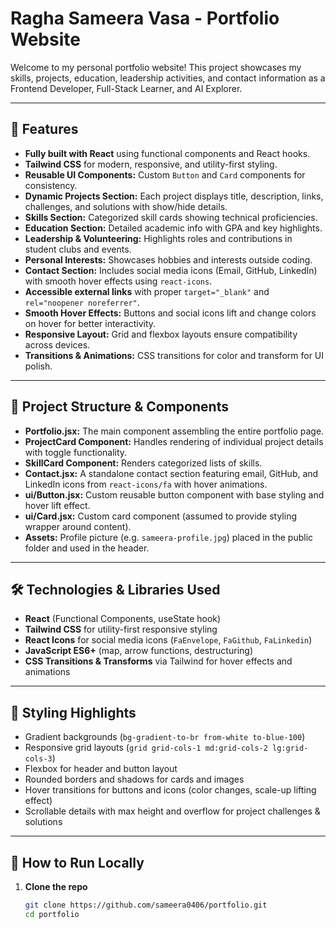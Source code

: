 # Ragha Sameera Vasa - Portfolio Website

Welcome to my personal portfolio website! This project showcases my skills, projects, education, leadership activities, and contact information as a Frontend Developer, Full-Stack Learner, and AI Explorer.

---

## 🚀 Features

- **Fully built with React** using functional components and React hooks.
- **Tailwind CSS** for modern, responsive, and utility-first styling.
- **Reusable UI Components:** Custom `Button` and `Card` components for consistency.
- **Dynamic Projects Section:** Each project displays title, description, links, challenges, and solutions with show/hide details.
- **Skills Section:** Categorized skill cards showing technical proficiencies.
- **Education Section:** Detailed academic info with GPA and key highlights.
- **Leadership & Volunteering:** Highlights roles and contributions in student clubs and events.
- **Personal Interests:** Showcases hobbies and interests outside coding.
- **Contact Section:** Includes social media icons (Email, GitHub, LinkedIn) with smooth hover effects using `react-icons`.
- **Accessible external links** with proper `target="_blank"` and `rel="noopener noreferrer"`.
- **Smooth Hover Effects:** Buttons and social icons lift and change colors on hover for better interactivity.
- **Responsive Layout:** Grid and flexbox layouts ensure compatibility across devices.
- **Transitions & Animations:** CSS transitions for color and transform for UI polish.

---

## 📁 Project Structure & Components

- **Portfolio.jsx:** The main component assembling the entire portfolio page.
- **ProjectCard Component:** Handles rendering of individual project details with toggle functionality.
- **SkillCard Component:** Renders categorized lists of skills.
- **Contact.jsx:** A standalone contact section featuring email, GitHub, and LinkedIn icons from `react-icons/fa` with hover animations.
- **ui/Button.jsx:** Custom reusable button component with base styling and hover lift effect.
- **ui/Card.jsx:** Custom card component (assumed to provide styling wrapper around content).
- **Assets:** Profile picture (e.g. `sameera-profile.jpg`) placed in the public folder and used in the header.

---

## 🛠️ Technologies & Libraries Used

- **React** (Functional Components, useState hook)
- **Tailwind CSS** for utility-first responsive styling
- **React Icons** for social media icons (`FaEnvelope`, `FaGithub`, `FaLinkedin`)
- **JavaScript ES6+** (map, arrow functions, destructuring)
- **CSS Transitions & Transforms** via Tailwind for hover effects and animations

---

## 🎨 Styling Highlights

- Gradient backgrounds (`bg-gradient-to-br from-white to-blue-100`)
- Responsive grid layouts (`grid grid-cols-1 md:grid-cols-2 lg:grid-cols-3`)
- Flexbox for header and button layout
- Rounded borders and shadows for cards and images
- Hover transitions for buttons and icons (color changes, scale-up lifting effect)
- Scrollable details with max height and overflow for project challenges & solutions

---

## 🚀 How to Run Locally

1. **Clone the repo**

   ```bash
   git clone https://github.com/sameera0406/portfolio.git
   cd portfolio

